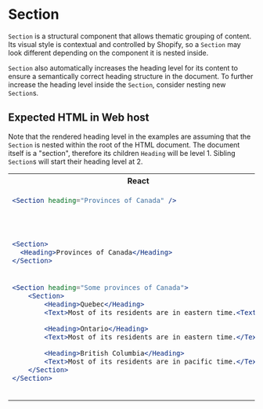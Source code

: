 # Section

`Section` is a structural component that allows thematic grouping of content. Its visual style is contextual and controlled by Shopify, so a `Section` may look different depending on the component it is nested inside.

`Section` also automatically increases the heading level for its content to ensure a semantically correct heading structure in the document. To further increase the heading level inside the `Section`, consider nesting new `Section`s.

## Expected HTML in Web host

Note that the rendered heading level in the examples are assuming that the `Section` is nested within the root of the HTML document. The document itself is a "section", therefore its children `Heading` will be level 1. Sibling `Section`s will start their heading level at 2.

<table>
<tr>
<th width="50%">React</th>
<th width="50%">Expected HTML</th>
</tr>
<tr>
<td valign="top">

```jsx
<Section heading="Provinces of Canada" />
```

</td>
<td valign="top">

```html
<section>
  <h2>Provinces of Canada</h2>
</section>
```

</td>
</tr>

<tr>
<td valign="top">

```jsx
<Section>
  <Heading>Provinces of Canada</Heading>
</Section>
```

</td>
<td valign="top">

```html
<section>
  <h2>Provinces of Canada</h2>
</section>
```

</td>
</tr>

<tr>
<td valign="top">

```jsx
<Section heading="Some provinces of Canada">
    <Section>
        <Heading>Quebec</Heading>
        <Text>Most of its residents are in eastern time.<Text>

        <Heading>Ontario</Heading>
        <Text>Most of its residents are in eastern time.</Text>

        <Heading>British Columbia</Heading>
        <Text>Most of its residents are in pacific time.</Text>
    </Section>
</Section>
```

</td>
<td valign="top">

```html
<section>
    <h2>Some provinces of Canada</h2>
    <section>
        <h3>Quebec</h3>
        <span>Most of its residents are in eastern time.<span>

        <h3>Ontario</h3>
        <span>Most of its residents are in eastern time.</span>

        <h3>British Columbia</h3>
        <span>Most of its residents are in pacific time.</span>
    </section>
</section>
```

</td>
</tr>
</table>
